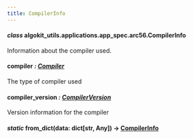 ```yaml
---
title: CompilerInfo
---
```

#### *class* algokit_utils.applications.app_spec.arc56.CompilerInfo

Information about the compiler used.

#### compiler *: [Compiler](/reference/algokit-utils-py/api/applications/app_spec/arc56/compiler/#algokit_utils.applications.app_spec.arc56.Compiler)*

The type of compiler used

#### compiler_version *: [CompilerVersion](/reference/algokit-utils-py/api/applications/app_spec/arc56/compilerversion/#algokit_utils.applications.app_spec.arc56.CompilerVersion)*

Version information for the compiler

#### *static* from_dict(data: dict[str, Any]) → [CompilerInfo](#algokit_utils.applications.app_spec.arc56.CompilerInfo)